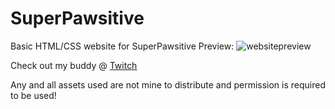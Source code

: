 # SuperPawsitive
Basic HTML/CSS website for SuperPawsitive
Preview:
![websitepreview](https://i.imgur.com/VkeRWVu.png)

Check out my buddy @ [Twitch](https://twitch.tv/superpawsitive)

Any and all assets used are not mine to distribute and permission is required to be used! 

